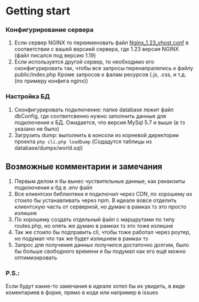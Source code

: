 # Getting start
### Конфигурирование сервера 
1) Если сервер NGINX то переименовать файл [Nginx_1.23_vhost.conf](Nginx_1.23_vhost.conf)
в соответствии с вашей версией сервера, где 1.23 версия NGINX
(файл писался под версию 1.19)
2) Если используется другой сервер, то необходимо его сконфигурировать так, 
чтобы все запросы перенапралялись к файлу public/index.php
Кроме запросов к фалам ресурсов (.js, .css, и т.д. (по примеру конфига nginx)) 

### Настройка БД
1) Сконфигурировать подключение:  папке database лежит файл dbConfig, 
где соответсвенно нужно заполнить данные для подключения к БД.
Ожидается, что версия MySql 5.7 и выше (в тз указано не было)
2) Загрузить dump: выполнить в консоли из корневой директории проекта 
```php cli.php loadDump``` (Содадутся таблицы из database/dumps/world.sql)


## Возможные комментарии и замечания
1) Первым делом я бы вынес чуствительные данные, как реквизиты подключения к бд в .env файл
2) Все клиентски библиотеки я подключил через CDN, по хорошему их стоило бы устанавливать через
npm. В идеале вовсе отделить клиентскую часть от серверной, но думаю в рамках тз это просто излишне
3) По хорошему создать отдельный файл с маршрутами по типу routes.php, но опять же думаю в рамках тз это тоже излишне
4) Так же стоило бы подправить cli, чтобы тоже работал через роутер, но подумал что так же будет излишнем в рамках тз
5) Запрос для получения данных получился достаточно долгим, было бы больше свободного времени я бы подумал 
как его ещё можно оптимизировать 

### P.S.:
Если будут какие-то замечания в идеале хотел бы их увидеть, в виде коментариев в форке, прямо в коде
или например в issues